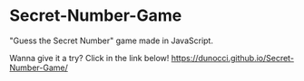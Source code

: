 # Secret-Number-Game
"Guess the Secret Number" game made in JavaScript.

Wanna give it a try? Click in the link below!
https://dunocci.github.io/Secret-Number-Game/
